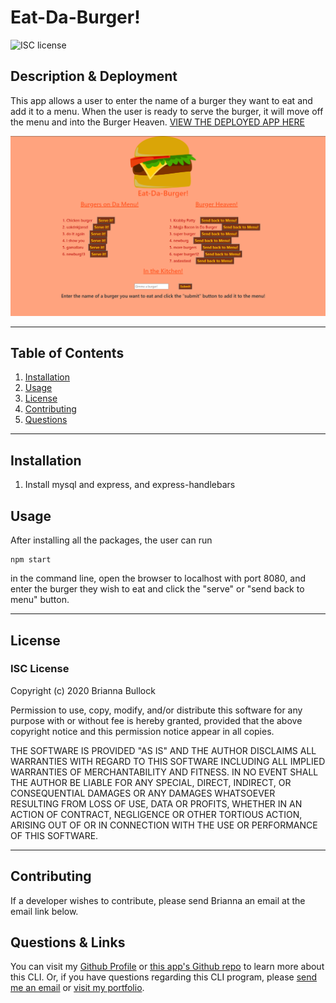
# Eat-Da-Burger!
![ISC license](https://img.shields.io/badge/License-ISC-blue.svg) 

## Description & Deployment
This app allows a user to enter the name of a burger they want to eat and add it to a menu. When the user is ready to serve the burger, it will move off the menu and into the Burger Heaven.
[VIEW THE DEPLOYED APP HERE](./public/assets/img/app-img.PNG)

![Eat Da Burger App Image](./public/assets/img/app-img.PNG)


---

## Table of Contents
1. [Installation](#Installation)
2. [Usage](#Usage)
3. [License](#license)
4. [Contributing](#Contributing)
5. [Questions](#Questions)
---

## Installation
1. Install mysql and express, and express-handlebars

## Usage
After installing all the packages, the user can run
 ~~~JS 
 npm start 
 ~~~ 
 in the command line, open the browser to localhost with port 8080, and enter the burger they wish to eat and click the "serve" or "send back to menu" button.

---

## License
### ISC License
Copyright (c) 2020 Brianna Bullock

Permission to use, copy, modify, and/or distribute this software for any purpose with or without fee is hereby granted, provided that the above copyright notice and this permission notice appear in all copies.

THE SOFTWARE IS PROVIDED "AS IS" AND THE AUTHOR DISCLAIMS ALL WARRANTIES WITH REGARD TO THIS SOFTWARE INCLUDING ALL IMPLIED WARRANTIES OF MERCHANTABILITY AND FITNESS. IN NO EVENT SHALL THE AUTHOR BE LIABLE FOR ANY SPECIAL, DIRECT, INDIRECT, OR CONSEQUENTIAL DAMAGES OR ANY DAMAGES WHATSOEVER RESULTING FROM LOSS OF USE, DATA OR PROFITS, WHETHER IN AN ACTION OF CONTRACT, NEGLIGENCE OR OTHER TORTIOUS ACTION, ARISING OUT OF OR IN CONNECTION WITH THE USE OR PERFORMANCE OF THIS SOFTWARE. 

---
## Contributing
If a developer wishes to contribute, please send Brianna an email at the email link below.


## Questions & Links

You can visit my [Github Profile](https://www.github.com/kairora) or [this app's Github repo](https://github.com/kairora/burger) to learn more about this CLI.
Or, if you have questions regarding this CLI program, please [send me an email](mailto:brianna.bullock16@gmail.com) or [visit my portfolio](https://kairora.github.io/Bullock-Portfolio/index.html). 
